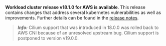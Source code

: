 **Workload cluster release v18.1.0 for AWS is available**. This release contains changes that address several kubernetes vulnerabilities as well as improvements. Further details can be found in the [release notes](https://docs.giantswarm.io/changes/workload-cluster-releases-aws/releases/aws-v18.1.0/).

> **_Info:_** Cilium support that was introduced in 18.0.0 was rolled back to AWS CNI because of an unresolved upstream bug. Cilium support is postponed to version v19.0.0.
